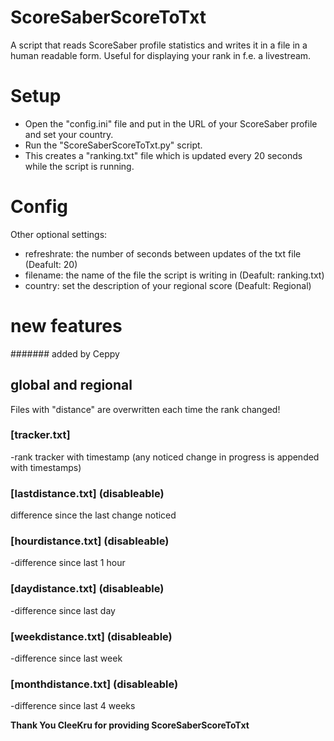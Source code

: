 # ScoreSaberScoreToTxt
A script that reads ScoreSaber profile statistics and writes it in a file in a human readable form.
Useful for displaying your rank in f.e. a livestream.

# Setup
* Open the "config.ini" file and put in the URL of your ScoreSaber profile and set your country.
* Run the "ScoreSaberScoreToTxt.py" script.
* This creates a "ranking.txt" file which is updated every 20 seconds while the script is running.

# Config
Other optional settings:
* refreshrate: the number of seconds between updates of the txt file (Deafult: 20)
* filename: the name of the file the script is writing in (Deafult: ranking.txt)
* country: set the description of your regional score (Deafult: Regional)

# new features

####### added by Ceppy

## global and regional

Files with "distance" are overwritten each time the rank changed!


### [tracker.txt]

-rank tracker with timestamp (any noticed change in progress is appended with timestamps)


### [lastdistance.txt] (disableable)

difference since the last change noticed


### [hourdistance.txt]  (disableable)

-difference since last 1 hour


### [daydistance.txt] (disableable)

-difference since last day


### [weekdistance.txt] (disableable)

-difference since last week


### [monthdistance.txt] (disableable)
-difference since last 4 weeks

 **Thank You CleeKru for providing ScoreSaberScoreToTxt**
